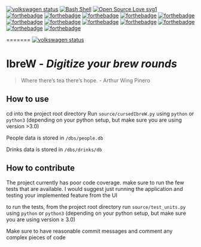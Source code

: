 [![volkswagen status](https://auchenberg.github.io/volkswagen/volkswargen_ci.svg?v=1)](https://github.com/krulys/IbreW)
[![Bash Shell](https://badges.frapsoft.com/bash/v1/bash.png?v=103)](https://github.com/ellerbrock/open-source-badges/)
[![Open Source Love svg1](https://badges.frapsoft.com/os/v1/open-source.svg?v=103)](https://github.com/ellerbrock/open-source-badges/)
[![forthebadge](https://forthebadge.com/images/badges/fuck-it-ship-it.svg)](https://forthebadge.com)
[![forthebadge](https://forthebadge.com/images/badges/powered-by-electricity.svg)](https://forthebadge.com)
[![forthebadge](https://forthebadge.com/images/badges/gluten-free.svg)](https://forthebadge.com)
[![forthebadge](https://forthebadge.com/images/badges/uses-html.svg)](https://forthebadge.com)
[![forthebadge](https://forthebadge.com/images/badges/60-percent-of-the-time-works-every-time.svg)](https://forthebadge.com)
[![forthebadge](https://forthebadge.com/images/badges/built-by-developers.svg)](https://forthebadge.com)
[![forthebadge](https://forthebadge.com/images/badges/built-with-love.svg)](https://forthebadge.com)
[![forthebadge](https://forthebadge.com/images/badges/certified-snoop-lion.svg)](https://forthebadge.com)
[![forthebadge](https://forthebadge.com/images/badges/compatibility-club-penguin.svg)](https://forthebadge.com)
[![forthebadge](https://forthebadge.com/images/badges/contains-technical-debt.svg)](https://forthebadge.com)
[![forthebadge](https://forthebadge.com/images/badges/fo-shizzle.svg)](https://forthebadge.com)
[![forthebadge](https://forthebadge.com/images/badges/makes-people-smile.svg)](https://forthebadge.com)

=======
[![volkswagen status](https://auchenberg.github.io/volkswagen/volkswargen_ci.svg?v=1)](https://github.com/krulys/IbreW)
# IbreW - *Digitize your brew rounds*
>Where there’s tea there’s hope. - Arthur Wing Pinero

## How to use
cd into the project root directory
Run `source/cursedIbreW.py` using `python` or `python3` 
(depending on your python setup, but make sure you are using version >3.0)

People data is stored in `/dbs/people.db`

Drinks data is stored in `/dbs/drinks/db`

## How to contribute
The project currently has poor code coverage. make sure to run the few tests that are available. I would suggest just running the application and testing your implemented feature from the UI

to run the tests, from the project root directory run `source/test_units.py` using `python` or `python3` 
(depending on your python setup, but make sure you are using version ≥ 3.0) 

Make sure to have reasonable commit messages and comment any complex pieces of code
